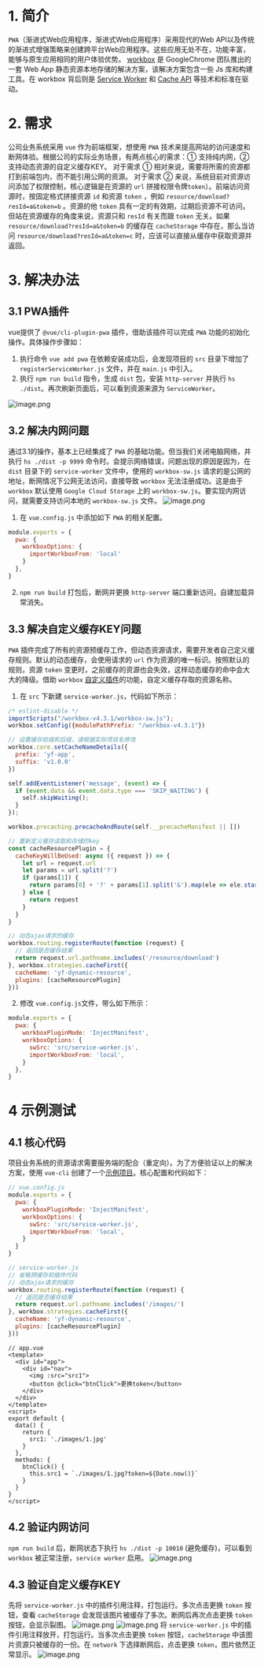 # 

# 1. 简介

`PWA`（渐进式Web应用程序，渐进式Web应用程序）采用现代的Web API以及传统的渐进式增强策略来创建跨平台Web应用程序。这些应用无处不在，功能丰富，能够与原生应用相同的用户体验优势。
[workbox](https://developers.google.cn/web/tools/workbox/) 是 GoogleChrome 团队推出的一套 Web App 静态资源本地存储的解决方案，该解决方案包含一些 Js 库和构建工具。在 workbox 背后则是 [Service Worker](https://link.juejin.im/?target=https%3A%2F%2Flavas.baidu.com%2Fpwa%2Foffline-and-cache-loading%2Fservice-worker%2Fservice-worker-introduction) 和 [Cache API](https://link.juejin.im/?target=https%3A%2F%2Fdeveloper.mozilla.org%2Fzh-CN%2Fdocs%2FWeb%2FAPI%2FCache) 等技术和标准在驱动。

# 2. 需求

公司业务系统采用 `vue` 作为前端框架，想使用 `PWA` 技术来提高网站的访问速度和断网体验。根据公司的实际业务场景，有两点核心的需求：① 支持纯内网，② 支持动态资源的自定义缓存KEY。
对于需求 ① 相对来说，需要将所需的资源都打到前端包内，而不能引用公网的资源。
对于需求 ② 来说，系统目前对资源访问添加了权限控制，核心逻辑是在资源的 `url` 拼接权限令牌`token`）。前端访问资源时，按固定格式拼接资源 `id` 和资源 `token` ，例如 `resource/download?resId=a&token=b` 。资源的他 `token` 具有一定的有效期，过期后资源不可访问。但站在资源缓存的角度来说，资源只和 `resId` 有关而跟 `token` 无关。如果 `resource/download?resId=a&token=b` 的缓存在 `cacheStorage` 中存在，那么当访问 `resource/download?resId=a&token=c` 时，应该可以直接从缓存中获取资源并返回。


# 3. 解决办法

## 3.1 PWA插件

vue提供了 `@vue/cli-plugin-pwa` 插件，借助该插件可以完成 `PWA` 功能的初始化操作。具体操作步骤如：

1. 执行命令 `vue add pwa` 在依赖安装成功后，会发现项目的 `src` 目录下增加了 `registerServiceWorker.js` 文件，并在 `main.js` 中引入。
1. 执行 `npm run build` 指令，生成 `dist` 包，安装 `http-server` 并执行 `hs ./dist`。再次刷新页面后，可以看到资源来源为 `ServiceWorker`。

![image.png](https://cdn.nlark.com/yuque/0/2021/png/580982/1622014845886-d8b4ffa3-654f-4c81-bf6f-61379e94e2f6.png#clientId=udf9fa437-151c-4&from=paste&height=231&id=u64f1ebef&margin=%5Bobject%20Object%5D&name=image.png&originHeight=461&originWidth=1505&originalType=binary&size=95971&status=done&style=none&taskId=uccdf4d7c-fc5a-4d35-b2a8-7bbd861a24c&width=752.5)


## 3.2 解决内网问题

通过3.1的操作，基本上已经集成了 `PWA` 的基础功能。但当我们关闭电脑网络，并执行 `hs ./dist -p 9999` 命令时。会提示网络错误，问题出现的原因是因为，在 `dist` 目录下的 `service-worker` 文件中，使用的 `workbox-sw.js` 请求的是公网的地址，断网情况下公网无法访问，直接导致 `workbox` 无法注册成功。这是由于 `workbox` 默认使用 `Google Cloud Storage` 上的 `workbox-sw.js`。要实现内网访问，就需要支持访问本地的 `workbox-sw.js` 文件。
![image.png](https://cdn.nlark.com/yuque/0/2021/png/580982/1622015275440-7b63e20b-cf56-472c-a3a6-bb1809e58d26.png#clientId=udf9fa437-151c-4&from=paste&height=66&id=u538a34a0&margin=%5Bobject%20Object%5D&name=image.png&originHeight=131&originWidth=1824&originalType=binary&size=28925&status=done&style=none&taskId=u40277f62-e20f-47dc-9046-cf5b1df0e75&width=912)


1. 在 `vue.config.js` 中添加如下 `PWA` 的相关配置。

```javascript
module.exports = {
  pwa: {
    workboxOptions: {
      importWorkboxFrom: 'local'
    }
  },
}
```

2. `npm run build` 打包后，断网并更换 `http-server` 端口重新访问，自建加载异常消失。



## 3.3 解决自定义缓存KEY问题

`PWA` 插件完成了所有的资源预缓存工作，但动态资源请求，需要开发者自己定义缓存规则。默认的动态缓存，会使用请求的 `url` 作为资源的唯一标识。按照默认的规则，资源 `token` 变更时，之前缓存的资源也会失效，这样动态缓存的命中会大大的降级。借助 `workbox` [自定义插件](https://developers.google.cn/web/tools/workbox/guides/using-plugins)的功能，自定义缓存存取的资源名称。

1. 在 `src` 下新建 `service-worker.js`，代码如下所示：





```javascript
/* eslint-disable */
importScripts("/workbox-v4.3.1/workbox-sw.js");
workbox.setConfig({modulePathPrefix: "/workbox-v4.3.1"})

// 设置缓存前缀和后缀，请根据实际项目名修改
workbox.core.setCacheNameDetails({
  prefix: 'yf-app',
  suffix: 'v1.0.0'
})

self.addEventListener('message', (event) => {
  if (event.data && event.data.type === 'SKIP_WAITING') {
    self.skipWaiting();
  }
});

workbox.precaching.precacheAndRoute(self.__precacheManifest || [])

// 重新定义缓存读取和存储的key
const cacheResourcePlugin = {
  cacheKeyWillBeUsed: async ({ request }) => {
    let url = request.url
    let params = url.split('?')
    if (params[1]) {
      return params[0] + '?' + params[1].split('&').map(ele => ele.startsWith('token=') ? '' : ele).join('&')
    } else {
      return request
    }
  }
}

// 动态ajax请求的缓存
workbox.routing.registerRoute(function (request) {
  // 返回是否缓存结果
  return request.url.pathname.includes('/resource/download')
}, workbox.strategies.cacheFirst({
  cacheName: 'yf-dynamic-resource',
  plugins: [cacheResourcePlugin]
}))

```

2. 修改 `vue.config.js`文件，带么如下所示：

```javascript
module.exports = {
  pwa: {
    workboxPluginMode: 'InjectManifest',
    workboxOptions: {
      swSrc: 'src/service-worker.js',
      importWorkboxFrom: 'local',
    }
  },
}
```


# 4 示例测试

## 4.1 核心代码

项目业务系统的资源请求需要服务端的配合（重定向）。为了方便验证以上的解决方案，使用 `vue-cli` 创建了一个[示例项目](https://github.com/youthfighter/workbox-custom-cache-rules)。核心配置和代码如下：

```javascript
// vue.config.js
module.exports = {
  pwa: {
    workboxPluginMode: 'InjectManifest',
    workboxOptions: {
      swSrc: 'src/service-worker.js',
      importWorkboxFrom: 'local',
    }
  }
}

// service-worker.js
// 省略预缓存和插件代码
// 动态ajax请求的缓存
workbox.routing.registerRoute(function (request) {
  // 返回是否缓存结果
  return request.url.pathname.includes('/images/')
}, workbox.strategies.cacheFirst({
  cacheName: 'yf-dynamic-resource',
  plugins: [cacheResourcePlugin]
}))
```

```vue
// app.vue
<template>
  <div id="app">
    <div id="nav">
      <img :src="src1">
      <button @click="btnClick">更换token</button>
    </div>
  </div>
</template>
<script>
export default {
  data() {
    return {
      src1: './images/1.jpg'
    }
  },
  methods: {
    btnClick() {
      this.src1 = `./images/1.jpg?token=${Date.now()}`
    }
  }
}
</script>
```

## 4.2 验证内网访问

`npm run build` 后，断网状态下执行 `hs ./dist -p 10010` (避免缓存)，可以看到 `workbox` 被正常注册，`service worker` 启用。
![image.png](https://cdn.nlark.com/yuque/0/2021/png/580982/1622095828067-c04b983e-6b39-4bcc-b7a6-49196e0deb3e.png#clientId=uedfef4c0-e210-4&from=paste&height=262&id=uaf59c75d&margin=%5Bobject%20Object%5D&name=image.png&originHeight=524&originWidth=1186&originalType=binary&size=398167&status=done&style=none&taskId=u15b3d36f-aff8-4ccb-b0a4-5c82e3de72b&width=593)
​

## 4.3 验证自定义缓存KEY

先将 `service-worker.js` 中的插件引用注释，打包运行。多次点击更换 `token` 按钮，查看 `cacheStorage` 会发现该图片被缓存了多次。断网后再次点击更换 `token` 按钮，会显示裂图。
![image.png](https://cdn.nlark.com/yuque/0/2021/png/580982/1622096522512-58f2580e-c550-4908-9445-4952ba7a1812.png#clientId=u28305331-9914-4&from=paste&height=269&id=ud15a742b&margin=%5Bobject%20Object%5D&name=image.png&originHeight=538&originWidth=1324&originalType=binary&size=437529&status=done&style=none&taskId=uc2d876af-1001-4aee-bf3f-83f86180385&width=662)
![image.png](https://cdn.nlark.com/yuque/0/2021/png/580982/1622096550487-e75f548d-00ab-49f6-84eb-b91249048b20.png#clientId=u28305331-9914-4&from=paste&height=352&id=uf36378ee&margin=%5Bobject%20Object%5D&name=image.png&originHeight=703&originWidth=1471&originalType=binary&size=135205&status=done&style=none&taskId=u23c19207-6c15-4971-b7af-c5e10276f47&width=735.5)
将 `service-worker.js` 中的插件引用注释放开，打包运行。当多次点击更换 `token` 按钮，`cacheStorage` 中该图片资源只被缓存的一份。在 `network` 下选择断网后，点击更换 `token`，图片依然正常显示。
![image.png](https://cdn.nlark.com/yuque/0/2021/png/580982/1622096102321-bfc901d1-eb2e-4594-882a-cf91016b80ff.png#clientId=u28305331-9914-4&from=paste&height=250&id=u78e7f7af&margin=%5Bobject%20Object%5D&name=image.png&originHeight=499&originWidth=1118&originalType=binary&size=410475&status=done&style=none&taskId=u04ee1c73-9e29-4a00-a179-2d2c580231a&width=559)